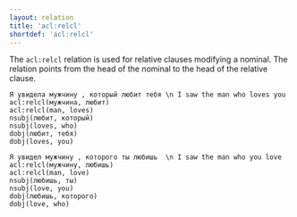 ```yaml
---
layout: relation
title: 'acl:relcl'
shortdef: 'acl:relcl'
---
```


The `acl:relcl` relation is used for relative clauses modifying
a nominal. The relation points from the head of the nominal to the
head of the relative clause. 

~~~ sdparse
Я увидела мужчину , который любит тебя \n I saw the man who loves you
acl:relcl(мужчина, любит)
acl:relcl(man, loves)
nsubj(любит, который)
nsubj(loves, who)
dobj(любит, тебя)
dobj(loves, you)
~~~

~~~ sdparse
Я увидел мужчину , которого ты любишь  \n I saw the man who you love
acl:relcl(мужчину, любишь)
acl:relcl(man, love)
nsubj(любишь, ты)
nsubj(love, you)
dobj(любишь, которого)
dobj(love, who)
~~~


